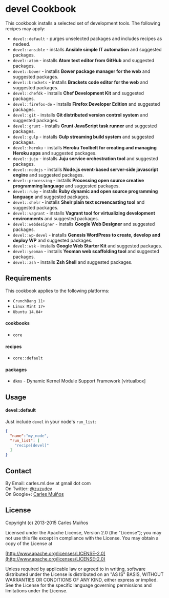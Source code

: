 # devel Cookbook

This cookbook installs a selected set of development tools.
The following recipes may apply:

- `devel::default`     - purges unselected packages and includes recipes as nedeed.
- `devel::ansible`     - installs __Ansible simple IT automation__ and suggested packages.
- `devel::atom`        - installs __Atom text editor from GitHub__ and suggested packages.
- `devel::bower`       - installs __Bower package manager for the web__ and suggested packages.
- `devel::brackets`    - installs __Brackets code editor for the web__ and suggested packages.
- `devel::chefdk`      - installs __Chef Development Kit__ and suggested packages.
- `devel::firefox-de`  - installs __Firefox Developer Edition__ and suggested packages.
- `devel::git`         - installs __Git distributed version control system__ and suggested packages.
- `devel::grunt`       - installs __Grunt JavaScript task runner__ and suggested packages.
- `devel::gulp`        - installs __Gulp streaming build system__ and suggested packages.
- `devel::heroku`      - installs __Heroku Toolbelt for creating and managing Heroku apps__ and suggested packages.
- `devel::juju`        - installs __Juju service orchestration tool__ and suggested packages.
- `devel::nodejs`      - installs __Node.js event-based server-side javascript engine__ and suggested packages.
- `devel::processing`  - installs __Processing open source creative programming language__ and suggested packages.
- `devel::ruby`        - installs __Ruby dynamic and open source programming language__ and suggested packages.
- `devel::shelr`       - installs __Shelr plain text screencasting tool__ and suggested packages.
- `devel::vagrant`     - installs __Vagrant tool for virtualizing development environments__ and suggested packages.
- `devel::webdesigner` - installs __Google Web Designer__ and suggested packages.
- `devel::wp-devel`    - installs __Genesis WordPress to create, develop and deploy WP__ and suggested packages.
- `devel::wsk`         - installs __Google Web Starter Kit__ and suggested packages.
- `devel::yeoman`      - installs __Yeoman web scaffolding tool__ and suggested packages.
- `devel::zsh`         - installs __Zsh Shell__ and suggested packages.


## Requirements

This cookbook applies to the following platforms:  
- `CrunchBang 11+`
- `Linux Mint 17+`
- `Ubuntu 14.04+`

#### cookbooks
- `core`

#### recipes
- `core::default`

#### packages
- `dkms` - Dynamic Kernel Module Support Framework [virtualbox]


## Usage

#### devel::default
Just include `devel` in your node's `run_list`:

```json
{
  "name":"my_node",
  "run_list": [
    "recipe[devel]"
  ]
}
```


## Contact

By Email:   carles.ml.dev at gmail dot com  
On Twitter: [@zuzudev](https://twitter.com/zuzudev)  
On Google+: [Carles Muiños](https://plus.google.com/109480759201585988691)


## License

Copyright (c) 2013-2015 Carles Muiños

Licensed under the Apache License, Version 2.0 (the "License");
you may not use this file except in compliance with the License.
You may obtain a copy of the License at

[http://www.apache.org/licenses/LICENSE-2.0](http://www.apache.org/licenses/LICENSE-2.0)

Unless required by applicable law or agreed to in writing, software
distributed under the License is distributed on an "AS IS" BASIS,
WITHOUT WARRANTIES OR CONDITIONS OF ANY KIND, either express or implied.
See the License for the specific language governing permissions and
limitations under the License.
